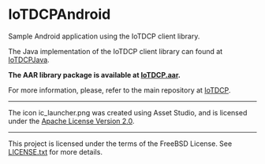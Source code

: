 # IoTDCPAndroid
Sample Android application using the IoTDCP client library.

The Java implementation of the IoTDCP client library can found at [IoTDCPJava](https://github.com/carlosrafaelgn/IoTDCPJava).

**The AAR library package is available at [IoTDCP.aar](https://github.com/carlosrafaelgn/IoTDCPJava/raw/master/IoTDCP.aar).**

For more information, please, refer to the main repository at [IoTDCP](https://github.com/carlosrafaelgn/IoTDCP).

----

The icon ic_launcher.png was created using Asset Studio, and is licensed under the [Apache License Version 2.0](http://www.apache.org/licenses/LICENSE-2.0.txt).

----

This project is licensed under the terms of the FreeBSD License. See [LICENSE.txt](https://github.com/carlosrafaelgn/IoTDCPAndroid/blob/master/LICENSE.txt) for more details.
